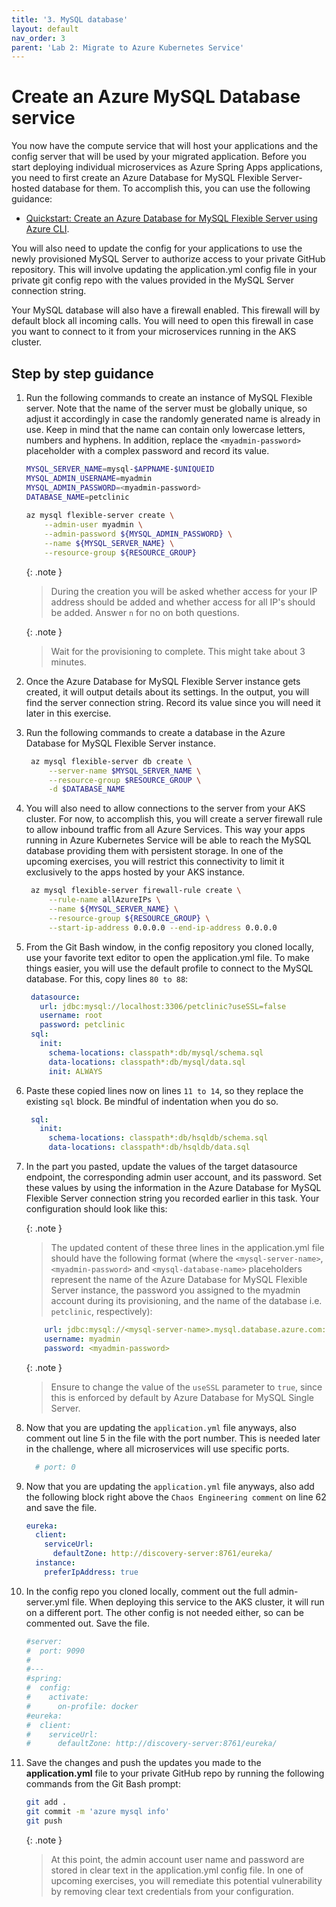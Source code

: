 ```yaml
---
title: '3. MySQL database'
layout: default
nav_order: 3
parent: 'Lab 2: Migrate to Azure Kubernetes Service'
---
```


# Create an Azure MySQL Database service

You now have the compute service that will host your applications and the config server that will be used by your migrated application. Before you start deploying individual microservices as Azure Spring Apps applications, you need to first create an Azure Database for MySQL Flexible Server-hosted database for them. To accomplish this, you can use the following guidance:

- [Quickstart: Create an Azure Database for MySQL Flexible Server using Azure CLI](https://learn.microsoft.com/azure/mysql/flexible-server/quickstart-create-server-cli).

You will also need to update the config for your applications to use the newly provisioned MySQL Server to authorize access to your private GitHub repository. This will involve updating the application.yml config file in your private git config repo with the values provided in the MySQL Server connection string.

Your MySQL database will also have a firewall enabled. This firewall will by default block all incoming calls. You will need to open this firewall in case you want to connect to it from your microservices running in the AKS cluster.

## Step by step guidance

1. Run the following commands to create an instance of MySQL Flexible server. Note that the name of the server must be globally unique, so adjust it accordingly in case the randomly generated name is already in use. Keep in mind that the name can contain only lowercase letters, numbers and hyphens. In addition, replace the `<myadmin-password>` placeholder with a complex password and record its value.

   ```bash
   MYSQL_SERVER_NAME=mysql-$APPNAME-$UNIQUEID
   MYSQL_ADMIN_USERNAME=myadmin
   MYSQL_ADMIN_PASSWORD=<myadmin-password>
   DATABASE_NAME=petclinic
      
   az mysql flexible-server create \
       --admin-user myadmin \
       --admin-password ${MYSQL_ADMIN_PASSWORD} \
       --name ${MYSQL_SERVER_NAME} \
       --resource-group ${RESOURCE_GROUP} 
   ```

   {: .note }
   > During the creation you will be asked whether access for your IP address should be added and whether access for all IP's should be added. Answer `n` for no on both questions.
   
   {: .note }
   > Wait for the provisioning to complete. This might take about 3 minutes.

1. Once the Azure Database for MySQL Flexible Server instance gets created, it will output details about its settings. In the output, you will find the server connection string. Record its value since you will need it later in this exercise.

1. Run the following commands to create a database in the Azure Database for MySQL Flexible Server instance.

   ```bash
    az mysql flexible-server db create \
        --server-name $MYSQL_SERVER_NAME \
        --resource-group $RESOURCE_GROUP \
        -d $DATABASE_NAME
   ```

1. You will also need to allow connections to the server from your AKS cluster. For now, to accomplish this, you will create a server firewall rule to allow inbound traffic from all Azure Services. This way your apps running in Azure Kubernetes Service will be able to reach the MySQL database providing them with persistent storage. In one of the upcoming exercises, you will restrict this connectivity to limit it exclusively to the apps hosted by your AKS instance.

   ```bash
    az mysql flexible-server firewall-rule create \
        --rule-name allAzureIPs \
        --name ${MYSQL_SERVER_NAME} \
        --resource-group ${RESOURCE_GROUP} \
        --start-ip-address 0.0.0.0 --end-ip-address 0.0.0.0
   ```

1. From the Git Bash window, in the config repository you cloned locally, use your favorite text editor to open the application.yml file. To make things easier, you will use the default profile to connect to the MySQL database. For this, copy lines `80 to 88`:

   ```yml
    datasource:
      url: jdbc:mysql://localhost:3306/petclinic?useSSL=false
      username: root
      password: petclinic
    sql:
      init:
        schema-locations: classpath*:db/mysql/schema.sql
        data-locations: classpath*:db/mysql/data.sql
        init: ALWAYS
   ```

1. Paste these copied lines now on lines `11 to 14`, so they replace the existing `sql` block. Be mindful of indentation when you do so.

   ```yml
    sql:
      init:
        schema-locations: classpath*:db/hsqldb/schema.sql
        data-locations: classpath*:db/hsqldb/data.sql
   ```

1. In the part you pasted, update the values of the target datasource endpoint, the corresponding admin user account, and its password. Set these values by using the information in the Azure Database for MySQL Flexible Server connection string you recorded earlier in this task. Your configuration should look like this:

   {: .note }
   > The updated content of these three lines in the application.yml file should have the following format (where the `<mysql-server-name>`, `<myadmin-password>` and `<mysql-database-name>` placeholders represent the name of the Azure Database for MySQL Flexible Server instance, the password you assigned to the myadmin account during its provisioning, and the name of the database i.e. `petclinic`, respectively):

   ```yaml
       url: jdbc:mysql://<mysql-server-name>.mysql.database.azure.com:3306/<mysql-database-name>?useSSL=true
       username: myadmin
       password: <myadmin-password>
   ```

   {: .note }
   > Ensure to change the value of the `useSSL` parameter to `true`, since this is enforced by default by Azure Database for MySQL Single Server.

1. Now that you are updating the `application.yml` file anyways, also comment out line 5 in the file with the port number. This is needed later in the challenge, where all microservices will use specific ports.

   ```yml
     # port: 0
   ```

1. Now that you are updating the `application.yml` file anyways, also add the following block right above the `Chaos Engineering comment` on line 62 and save the file.
  
   ```yml
   eureka:
     client:
       serviceUrl:
         defaultZone: http://discovery-server:8761/eureka/
     instance:
       preferIpAddress: true
   ```

1. In the config repo you cloned locally, comment out the full admin-server.yml file. When deploying this service to the AKS cluster, it will run on a different port. The other config is not needed either, so can be commented out. Save the file.
  
   ```yml
   #server:
   #  port: 9090
   #
   #---
   #spring:
   #  config:
   #    activate:
   #      on-profile: docker
   #eureka:
   #  client:
   #    serviceUrl:
   #      defaultZone: http://discovery-server:8761/eureka/
   ```
  
1. Save the changes and push the updates you made to the **application.yml** file to your private GitHub repo by running the following commands from the Git Bash prompt:

   ```bash
   git add .
   git commit -m 'azure mysql info'
   git push
   ```

   {: .note }
   > At this point, the admin account user name and password are stored in clear text in the application.yml config file. In one of upcoming exercises, you will remediate this potential vulnerability by removing clear text credentials from your configuration.

